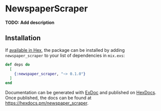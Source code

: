 # NewspaperScraper

**TODO: Add description**

## Installation

If [available in Hex](https://hex.pm/docs/publish), the package can be installed
by adding `newspaper_scraper` to your list of dependencies in `mix.exs`:

```elixir
def deps do
  [
    {:newspaper_scraper, "~> 0.1.0"}
  ]
end
```

Documentation can be generated with [ExDoc](https://github.com/elixir-lang/ex_doc)
and published on [HexDocs](https://hexdocs.pm). Once published, the docs can
be found at <https://hexdocs.pm/newspaper_scraper>.

